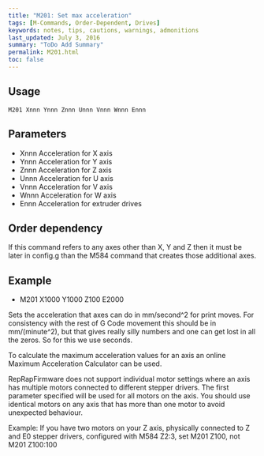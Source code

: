 ```yaml
---
title: "M201: Set max acceleration" 
tags: [M-Commands, Order-Dependent, Drives]
keywords: notes, tips, cautions, warnings, admonitions
last_updated: July 3, 2016
summary: "ToDo Add Summary"
permalink: M201.html
toc: false
---
```



## Usage ##
```
M201 Xnnn Ynnn Znnn Unnn Vnnn Wnnn Ennn
```

## Parameters ##

+ Xnnn Acceleration for X axis
+ Ynnn Acceleration for Y axis
+ Znnn Acceleration for Z axis
+ Unnn Acceleration for U axis
+ Vnnn Acceleration for V axis
+ Wnnn Acceleration for W axis
+ Ennn Acceleration for extruder drives

## Order dependency ##

If this command refers to any axes other than X, Y and Z then it must be later in config.g than the M584 command that creates those additional axes.

## Example ##

+ M201 X1000 Y1000 Z100 E2000

Sets the acceleration that axes can do in mm/second^2 for print moves. For consistency with the rest of G Code movement this should be in mm/(minute^2), but that gives really silly numbers and one can get lost in all the zeros. So for this we use seconds.

To calculate the maximum acceleration values for an axis an online Maximum Acceleration Calculator can be used.

RepRapFirmware does not support individual motor settings where an axis has multiple motors connected to different stepper drivers. The first parameter specified will be used for all motors on the axis. You should use identical motors on any axis that has more than one motor to avoid unexpected behaviour.

Example: If you have two motors on your Z axis, physically connected to Z and E0 stepper drivers, configured with M584 Z2:3, set M201 Z100, not M201 Z100:100

